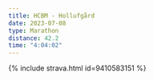 ```yaml
---
title: HCBM - Hollufgård
date: 2023-07-08
type: Marathon
distance: 42.2
time: "4:04:02"
---
```

{% include strava.html id=9410583151 %}